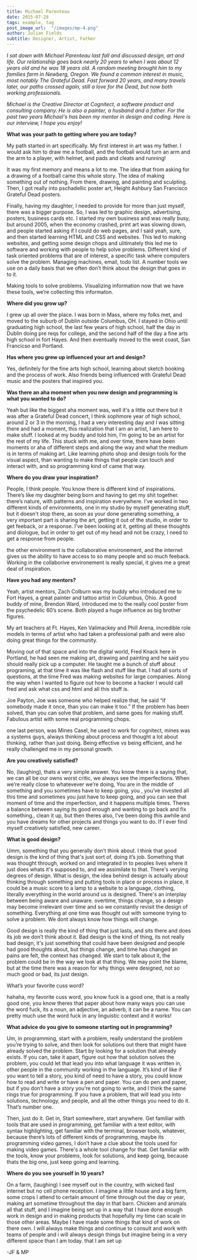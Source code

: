 ```yaml
---
title: Michael Parenteau
date: 2015-07-28
tags: example, tag
post_image_url:  "/images/mp-4.png"
author: Julian Fields
subtitle: Designer, Artist, Father
---
```


*I sat down with Michael Parenteau last fall and discussed design, art
and life.  Our relationship goes back nearly 20 years to when I was
about 12 years old and he was 18 years old.  A random meeting brought him to my families farm in
Newberg, Oregon.  We found a common interest in music, most notably The
Grateful Dead.  Fast forward 20 years, and many travels later, our paths crossed again, still
a love for the Dead, but now both working professionals.* 

*Michael is the Creative Director at Cognitect, a software product and consulting
company.  He is also a painter, a husband and a father.  For the past two years
Michael's has been my mentor in design and coding.
Here is our interview, I hope you enjoy!*

**What was your path to getting where you are today?**

My path started in art specifically.  My first interest in art was my father.  I would ask him to draw  me a football, and the football would turn an arm and the arm to a player, with helmet, and  pads and cleats and running!  

It was my first memory and means a lot to me. The idea that from asking for a drawing of a football came this whole story.  The idea of making something out of nothing.  From there, drawing, and painting and sculpting.  Then, I got really into pschadellic poster art, Height Ashbury San Francisco Grateful Dead posters.  

Finally, having my daughter, I needed to provide for more than just myself, there was a bigger purpose.  So, I was led to graphic design, advertising, posters, business cards etc.  I started my own business and was really busy, but around 2005, when the economy crashed, print art was slowing down, and people started asking if I could do web pages, and I said yeah, sure, and then started learning HTML and CSS and websites.  This led to making websites, and getting some design chops and ulitimately this led me to software and working with people to help solve problems.  Different kind of task oriented problems that are of interest, a specific task where computers solve the problem.  Managing machines, email, todo list.  A number tools we use on a daily basis that we often don’t think about the design that goes in to it.

Making tools to solve problems.
Visualizing information
now that we have these tools, we’re collecting this informaton.

**Where did you grow up?**

I grew up all over the place.  I was born in Mass, where my folks met,
and moved to the suburb of Dublin outside Columbus, OH. 
I stayed in Ohio until graduating high school, the last few years of high school, half the day in Dublin doing pre reqs for college, and the second half of the day a fine arts high school in fort Hayes.  And then eventually moved to the west coast, San Francicso and Portland.

**Has where you grew up influenced your art and design?**

Yes, definitely for the fine arts high school, learning about sketch booking and the process of work.  Also
friends being influenced with Grateful Dead music and the posters that inspired you.

**Was there an aha moment when you new design and programming is what you wanted to do?**

Yeah but like the biggest aha moment was, well it's a little out there but it was after a Grateful Dead concert, I think sophmore year of high school, around 2 or 3 in the morning, I had a very interesting day and I was sitting there and had a moment, this realization that I am an artist, I am here to make stuff.  I looked at my buddy and told him, I’m going to be an artist for the rest of my life.  This stuck with me, and over time, there have been moments or aha of different steps and along the way and what the medium is in terms of making art.  Like learning photo shop and design tools for the visual aspect, than wanting to make things that people can touch and interact with, and so programming kind of came that way.

**Where do you draw your inspiration?**

People, I think people.  You know there is different kind of inspirations.  There’s like my daughter being born and having to get my shit together. there’s nature, with patterns and inspiration everywhere.  I’ve worked in two different kinds of environments,  one in my studio by myself generating stuff, but it doesn't stop there, as soon as your done generating something, a very important part is sharing the art, getting it out of the studio, in order to get feeback, or a response.  I’ve been looking at it, getting all these thoughts and diologue, but in order to get out of my head and not be crazy, I need to get a response from people.

the other environment is the collaborative environement, and the internet gives us the ability to have access to so many people and so much feeback.  Working in the collaborive environement is really special, it gives me a great deal of inspiration.

**Have you had any mentors?**

Yeah, artist mentors, Zach Colburn was my buddy who introduced me to Fort Hayes, a great painter and tattoo artist in Columbus, Ohio. A good buddy of mine, Brendon Ward, introduced me to the really cool poster from the psychedelic 60’s scene.  Both played a huge influence as big brother figures.

My art teachers at Ft. Hayes, Ken Valimackey and Phill Arena, incredible role models in terms of artist who had taken a professional path and were also doing great things for the community.

Moving out of that space and into the digital world, Fred Knack here in Portland, he had seen me making art, drawing and painting and he said you should really pick up a computer.  He taught me a bunch of stuff about programing, at that time it was like flash and stuff like that.  I had all sorts of questions, at the time Fred was making websites for large companies.  Along the way when I wanted to figure out how to become a hacker I would call fred and ask what css and html and all this stuff is.

Joe Payton, Joe was someone who helped realize that, he said “if somebody made it once, than you can make it too.”  If the problem has been solved, than you can solve that problem, and same goes for making stuff.  Fabulous artist with some real programming chops.

one last person, was Mines Casel, he used to work for cognitect, mines was a systems guys, always thinking about process and thought a lot about thinking, rather than just doing.  Being effective vs being efficient, and he really challenged me in my personal growth.




**Are you creatively satisfied?**

No, (laughing), thats a very simple answer.  You know there is a saying that, we can all be our owns worst critic, we always see the imperfections.  When we’re really close to whatevever we’re doing, You are in the middle of something and you sometimes have to keep going, you , you’ve invested all this time and sometimes you just have to keep going, and you can see that moment of time and the imperfection, and it happens multiple times.   Theres a balance between saying its good enough and wanting to go back and fix something., clean it up, but then theres also, I’ve been doing this awhile and you have dreams for other projects and things you want to do.  If I ever find myself creatively satisfied, new career.

**What is good design?**

Umm, something that you generally don’t think about.  I think that good design is the kind of thing that's just sort of, doing it’s job.  Something that was thought through, worked on and integrated in to peoples lives where it just does whats it's supposed to, and we assimilate to that.  There's verying degrees of design.  What is design, the idea behind design is actually about thinking through something and putting tools in place or process in place, it could be a music score to a lamp to a website to a language, clothing, literally everything in the world around us is designed.  There's an interplay between being aware and unaware.   overtime, things change, so a design may become irrelevant over time and so we constantly revisit the design of something.  Everything at one time was thought out with someone trying to solve a problem.  We dont always know how things will change.  

Good design is really the kind of thing that just lasts, and sits there and does its job we don’t think about it.  Bad design is the kind of thing, its not really bad design,  it's just something that could have been designed and people had good thoughts about, but things change, and time has changed an pains are felt, the context has changed.  We start to talk about it, the problem could be in the way we look at that thing.  We may point the blame, but at the time there was a reason for why things were designed, not so much good or bad, its just design.  

What’s your favorite cuss word?

hahaha, my favorite cuss word, you know fuck is a good one, that is a really good one, you know theres that paper about how many ways you can use the word fuck, its a noun, an adjective, an adverb, it can be a name.  You can pretty much use the word fuck in any linguistic context and it works!

**What advice do you give to someone starting out in programming?**

Um, in programming, start with a problem, really understand the problem you’re trying to solve, and then look for solutions out there that might have already solved the problem.  Start by looking for a solution that already exists.  If you can, take it apart, figure out how that solution solves the problem, you could let that lead you into what language it was written in, other people in the community  working in the language.  It’s kind of like if you want to tell a story, you kind of need to have a story, you could know how to read and write or have a pen and paper. You can do pen and paper, but if you don’t have a story you’re not going to write, and I think the same rings true for programming. If you have a problem, that will lead you into solutions, technology, and people, and all the other things you need to do it. That’s number one.

Then, just do it. Get in, Start somewhere, start anywhere.   Get familiar with tools that are used in programming, get familiar with a text editor, with syntax highlighting, get familiar with the terminal, browser tools, whatever, because there’s lots of different kinds of programming, maybe its programming video games, I don’t have a clue about the tools used for making video games.  There's a whole tool change for that.  Get familiar with the tools, know your problems, look for solutions, and keep going, because thats the big one, just keep going and learning.

**Where do you see yourself in 10 years?**

On a farm, (laughing)  I see myself out in the country, with  wicked fast internet but no cell phone reception.  I imagine a little house and a big farm, some crops I attend to certain amount of time through out the day or year, making art sometime throughout the day in that barn. Chicken and animals all that stuff, and I imagine being set up in a way that I have done enough work in design and in making products that hopefully my time can scale in those other areas.  Maybe I have made some things that kind of work on there own.  I will always make things and continue to consult and work with teams of people and i will always design things but imagine being in a very different space than I am today. that I am set up 

-JF & MP






